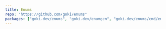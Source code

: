```yaml
---
title: Enums
repo: "https://github.com/goki/enums"
packages: ["goki.dev/enums", "goki.dev/enumgen", "goki.dev/enums/cmd/enumgen"]
---
```

